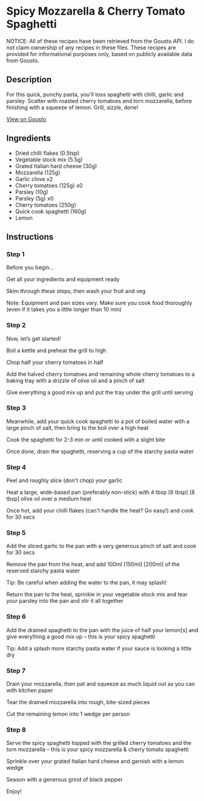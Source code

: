 # Spicy Mozzarella & Cherry Tomato Spaghetti

NOTICE: All of these recipes have been retrieved from the Gousto API. I do not claim ownership of any recipes in these files. These recipes are provided for informational purposes only, based on publicly available data from Gousto.

## Description

For this quick, punchy pasta, you'll toss spaghetti with chilli, garlic and parsley. Scatter with roasted cherry tomatoes and torn mozzarella, before finishing with a squeeze of lemon. Grill, sizzle, done!

[View on Gousto](https://www.gousto.co.uk/recipes/cookbook/spicy-mozzarella-baby-plum-tomato-spaghetti)

## Ingredients

- Dried chilli flakes (0.5tsp)
- Vegetable stock mix (5.5g)
- Grated Italian hard cheese (30g)
- Mozzarella (125g)
- Garlic clove x2
- Cherry tomatoes (125g) x0
- Parsley (10g)
- Parsley (5g) x0
- Cherry tomatoes (250g)
- Quick cook spaghetti (160g)
- Lemon

## Instructions


### Step 1

Before you begin...

Get all your ingredients and equipment ready

Skim through these steps, then wash your fruit and veg

Note: Equipment and pan sizes vary. Make sure you cook food thoroughly (even if it takes you a little longer than 10 min)


### Step 2

Now, let’s get started!

Boil a kettle and preheat the grill to high

Chop half your cherry tomatoes in half

Add the halved cherry tomatoes and remaining whole cherry tomatoes to a baking tray with a drizzle of olive oil and a pinch of salt

Give everything a good mix up and put the tray under the grill until serving


### Step 3

Meanwhile, add your quick cook spaghetti to a pot of boiled water with a large pinch of salt, then bring to the boil over a high heat

Cook the spaghetti for 2-3 min or until cooked with a slight bite

Once done, drain the spaghetti, reserving a cup of the starchy pasta water


### Step 4

Peel and roughly slice (don't chop) your garlic

Heat a large, wide-based pan (preferably non-stick) with 4 tbsp<span class="text-danger"> <span class="text-purple">[6 tbsp]</span> [8 tbsp]</span> olive oil over a medium heat

Once hot, add your chilli flakes (can't handle the heat? Go easy!) and cook for 30 secs


### Step 5

Add the sliced garlic to the pan with a very generous pinch of salt and cook for 30 secs

Remove the pan from the heat, and add 100ml <span class="text-purple">[150ml] </span><span class="text-danger">[200ml]</span> of the reserved starchy pasta water

Tip: Be careful when adding the water to the pan, it may splash!

Return the pan to the heat, sprinkle in your vegetable stock mix and tear your parsley into the pan and stir it all together


### Step 6

Add the drained spaghetti to the pan with the juice of half your lemon[s] and give everything a good mix up – this is your spicy spaghetti

Tip: Add a splash more starchy pasta water if your sauce is looking a little dry


### Step 7

Drain your mozzarella, then pat and squeeze as much liquid out as you can with kitchen paper

Tear the drained mozzarella into rough, bite-sized pieces

Cut the remaining lemon into 1 wedge per person

### Step 8

Serve the spicy spaghetti topped with the grilled cherry tomatoes and the torn mozzarella – this is your spicy mozzarella & cherry tomato spaghetti

Sprinkle over your grated Italian hard cheese and garnish with a lemon wedge

Season with a generous grind of black pepper

Enjoy!

